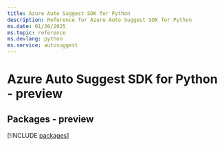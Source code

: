 ```yaml
---
title: Azure Auto Suggest SDK for Python
description: Reference for Azure Auto Suggest SDK for Python
ms.date: 01/30/2025
ms.topic: reference
ms.devlang: python
ms.service: autosuggest
---
```

# Azure Auto Suggest SDK for Python - preview
## Packages - preview
[!INCLUDE [packages](auto-suggest-index.md)]